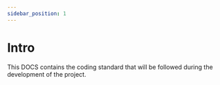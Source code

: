 ```yaml
---
sidebar_position: 1
---
```


# Intro

This DOCS contains the coding standard that will be followed during the development of the project.

<br/>